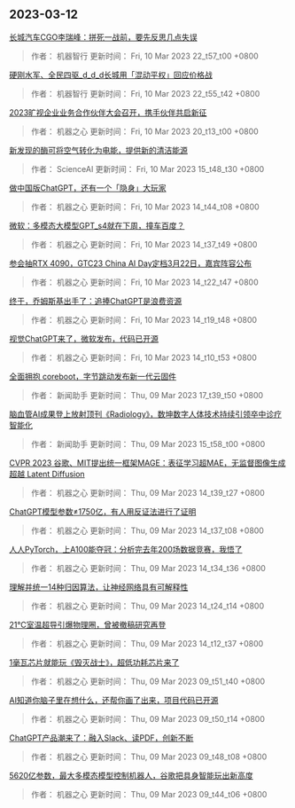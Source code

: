 
## 2023-03-12

 [长城汽车CGO李瑞峰：拼死一战前，要先反思几点失误](https://www.jiqizhixin.com/articles/2023-03-10-11)

> 作者： 机器智行  更新时间： Fri, 10 Mar 2023 22_t57_t00 +0800

 [硬刚水军、全民四驱_d_d_d长城用「混动平权」回应价格战](https://www.jiqizhixin.com/articles/2023-03-10-10)

> 作者： 机器智行  更新时间： Fri, 10 Mar 2023 22_t55_t42 +0800

 [2023旷视企业业务合作伙伴大会召开，携手伙伴共启新征](https://www.jiqizhixin.com/articles/2023-03-10-9)

> 作者： 机器之心  更新时间： Fri, 10 Mar 2023 20_t13_t00 +0800

 [新发现的酶可将空气转化为电能，提供新的清洁能源](https://www.jiqizhixin.com/articles/2023-03-10-7)

> 作者： ScienceAI  更新时间： Fri, 10 Mar 2023 15_t48_t30 +0800

 [做中国版ChatGPT，还有一个「隐身」大玩家](https://www.jiqizhixin.com/articles/2023-03-10-5)

> 作者： 机器之心  更新时间： Fri, 10 Mar 2023 14_t44_t08 +0800

 [微软：多模态大模型GPT_s4就在下周，撞车百度？](https://www.jiqizhixin.com/articles/2023-03-10-4)

> 作者： 机器之心  更新时间： Fri, 10 Mar 2023 14_t37_t49 +0800

 [参会抽RTX 4090，GTC23 China AI Day定档3月22日，嘉宾阵容公布](https://www.jiqizhixin.com/articles/2023-03-10-3)

> 作者： 机器之心  更新时间： Fri, 10 Mar 2023 14_t22_t47 +0800

 [终于，乔姆斯基出手了：追捧ChatGPT是浪费资源](https://www.jiqizhixin.com/articles/2023-03-10-2)

> 作者： 机器之心  更新时间： Fri, 10 Mar 2023 14_t19_t48 +0800

 [视觉ChatGPT来了，微软发布，代码已开源](https://www.jiqizhixin.com/articles/2023-03-10)

> 作者： 机器之心  更新时间： Fri, 10 Mar 2023 14_t10_t53 +0800

 [全面拥抱 coreboot，字节跳动发布新一代云固件](https://www.jiqizhixin.com/articles/2023-03-09-12)

> 作者： 新闻助手  更新时间： Thu, 09 Mar 2023 17_t39_t50 +0800

 [脑血管AI成果登上放射顶刊《Radiology》，数坤数字人体技术持续引领卒中诊疗智能化](https://www.jiqizhixin.com/articles/2023-03-09-11)

> 作者： 新闻助手  更新时间： Thu, 09 Mar 2023 15_t58_t00 +0800

 [CVPR 2023   谷歌、MIT提出统一框架MAGE：表征学习超MAE，无监督图像生成超越 Latent Diffusion](https://www.jiqizhixin.com/articles/2023-03-09-10)

> 作者： 机器之心  更新时间： Thu, 09 Mar 2023 14_t39_t27 +0800

 [ChatGPT模型参数≠1750亿，有人用反证法进行了证明](https://www.jiqizhixin.com/articles/2023-03-09-9)

> 作者： 机器之心  更新时间： Thu, 09 Mar 2023 14_t37_t08 +0800

 [人人PyTorch，上A100能夺冠：分析完去年200场数据竞赛，我悟了](https://www.jiqizhixin.com/articles/2023-03-09-8)

> 作者： 机器之心  更新时间： Thu, 09 Mar 2023 14_t34_t36 +0800

 [理解并统一14种归因算法，让神经网络具有可解释性](https://www.jiqizhixin.com/articles/2023-03-09-7)

> 作者： 机器之心  更新时间： Thu, 09 Mar 2023 14_t24_t14 +0800

 [21℃室温超导引爆物理圈，曾被撤稿研究再登](https://www.jiqizhixin.com/articles/2023-03-09-6)

> 作者： 机器之心  更新时间： Thu, 09 Mar 2023 14_t12_t37 +0800

 [1毫瓦芯片就能玩《毁灭战士》，超低功耗芯片来了](https://www.jiqizhixin.com/articles/2023-03-09-5)

> 作者： 机器之心  更新时间： Thu, 09 Mar 2023 09_t51_t40 +0800

 [AI知道你脑子里在想什么，还帮你画了出来，项目代码已开源](https://www.jiqizhixin.com/articles/2023-03-09-4)

> 作者： 机器之心  更新时间： Thu, 09 Mar 2023 09_t50_t14 +0800

 [ChatGPT产品潮来了：融入Slack、读PDF，创新不断](https://www.jiqizhixin.com/articles/2023-03-09-3)

> 作者： 机器之心  更新时间： Thu, 09 Mar 2023 09_t48_t08 +0800

 [5620亿参数，最大多模态模型控制机器人，谷歌把具身智能玩出新高度](https://www.jiqizhixin.com/articles/2023-03-09-2)

> 作者： 机器之心  更新时间： Thu, 09 Mar 2023 09_t44_t06 +0800
